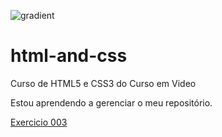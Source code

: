 ![gradient](https://github.com/user-attachments/assets/914e5bfe-261e-4cb0-a3ae-986ebc5ae525)
# html-and-css
 Curso de HTML5 e CSS3 do Curso em Video


Estou aprendendo a gerenciar o meu repositório.

<a href="https://luissemxoro.github.io/html-and-css/Exercicios/ex003/index.html">Exercicio 003</a>
